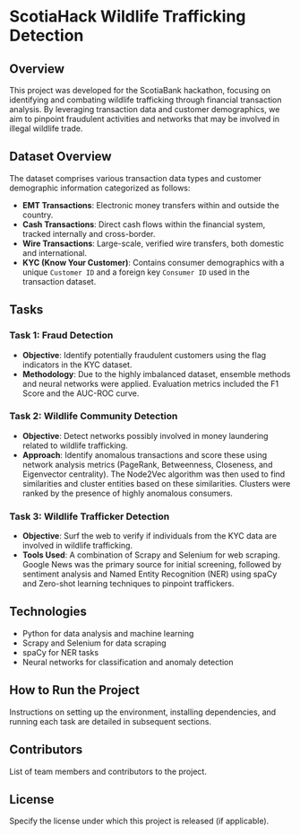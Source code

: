 # ScotiaHack Wildlife Trafficking Detection

## Overview
This project was developed for the ScotiaBank hackathon, focusing on identifying and combating wildlife trafficking through financial transaction analysis. By leveraging transaction data and customer demographics, we aim to pinpoint fraudulent activities and networks that may be involved in illegal wildlife trade.

## Dataset Overview
The dataset comprises various transaction data types and customer demographic information categorized as follows:

- **EMT Transactions**: Electronic money transfers within and outside the country.
- **Cash Transactions**: Direct cash flows within the financial system, tracked internally and cross-border.
- **Wire Transactions**: Large-scale, verified wire transfers, both domestic and international.
- **KYC (Know Your Customer)**: Contains consumer demographics with a unique `Customer ID` and a foreign key `Consumer ID` used in the transaction dataset.

## Tasks

### Task 1: Fraud Detection
- **Objective**: Identify potentially fraudulent customers using the flag indicators in the KYC dataset.
- **Methodology**: Due to the highly imbalanced dataset, ensemble methods and neural networks were applied. Evaluation metrics included the F1 Score and the AUC-ROC curve.

### Task 2: Wildlife Community Detection
- **Objective**: Detect networks possibly involved in money laundering related to wildlife trafficking.
- **Approach**: Identify anomalous transactions and score these using network analysis metrics (PageRank, Betweenness, Closeness, and Eigenvector centrality). The Node2Vec algorithm was then used to find similarities and cluster entities based on these similarities. Clusters were ranked by the presence of highly anomalous consumers.

### Task 3: Wildlife Trafficker Detection
- **Objective**: Surf the web to verify if individuals from the KYC data are involved in wildlife trafficking.
- **Tools Used**: A combination of Scrapy and Selenium for web scraping. Google News was the primary source for initial screening, followed by sentiment analysis and Named Entity Recognition (NER) using spaCy and Zero-shot learning techniques to pinpoint traffickers.

## Technologies
- Python for data analysis and machine learning
- Scrapy and Selenium for data scraping
- spaCy for NER tasks
- Neural networks for classification and anomaly detection

## How to Run the Project
Instructions on setting up the environment, installing dependencies, and running each task are detailed in subsequent sections.

## Contributors
List of team members and contributors to the project.

## License
Specify the license under which this project is released (if applicable).
